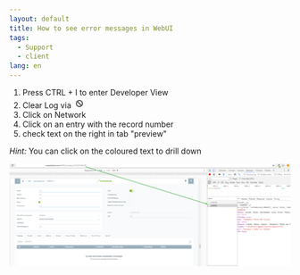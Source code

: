 ```yaml
---
layout: default
title: How to see error messages in WebUI
tags:
  - Support
  - client
lang: en
---
```


1. Press CTRL + I to enter Developer View
1. Clear Log via ![](assets/check_webui_error_log-707fd.png)
1. Click on Network
1. Click on an entry with the record number
1. check text on the right in tab "preview"

 *Hint:* You can click on the coloured text to drill down

![](assets/check_webui_error_log-db5e5.png)
